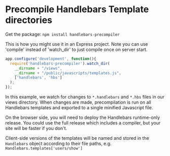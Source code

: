 # Precompile Handlebars Template directories

Get the package: ```npm install handlebars-precompiler```

This is how you might use it in an Express project.
Note you can use 'compile' instead of 'watch_dir' to just compile once on server start.

```javascript
app.configure('development', function(){
  require('handlebars-precompiler').watch_dir(
    __dirname + "/views",
    __dirname + "/public/javascripts/templates.js",
    ['handlebars', 'hbs']
  );
});
```

In this example, we watch for changes to ```*.handlebars``` and ```*.hbs``` files in our views directory.
When changes are made, precompilation is run on all Handlebars templates and exported to a single minified
Javascript file.

On the browser side, you will need to deploy the Handlebars runtime-only release.
You could use the full release which includes a compiler, but your site will be faster if you don't.

Client-side versions of the templates will be named and stored in the ```Handlebars``` object according to their file paths,
e.g. ```Handlebars.templates['users/show']```